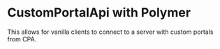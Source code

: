 # CustomPortalApi with Polymer

This allows for vanilla clients to connect to a server with custom portals from CPA.
